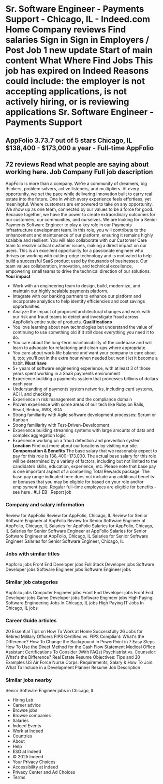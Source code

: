 Sr. Software Engineer - Payments Support - Chicago, IL - Indeed.com
Home
Company reviews
Find salaries
Sign in
Sign in
Employers / Post Job
1 new update
Start of main content
What
Where
Find Jobs
This job has expired on Indeed
Reasons could include: the employer is not accepting applications, is not
actively hiring, or is reviewing applications
Sr. Software Engineer - Payments Support
========================================
AppFolio
3.73.7 out of 5 stars
Chicago, IL
$138,400 - $173,000 a year - Full-time
AppFolio
--------
72 reviews
Read what people are saying about working here.
Job
Company
Full job
description
--------------------
AppFolio is more than a company. We’re a community of dreamers, big
thinkers, problem solvers, active listeners, and multipliers. At every
opportunity, we set the pace while delivering innovation built to carry
real estate into the future. One in which every experience feels
effortless, yet meaningful. Where customers are empowered to take on any
opportunity. We show up as one team, connected by our values to be a
force for good. Because together, we have the power to create
extraordinary outcomes for our customers, our communities, and
ourselves.
We are looking for a Senior Payments Software Engineer to play a key
role in our Payments Infrastructure development team. In this role, you
will contribute to the enhancement and maintenance of our platform,
ensuring it remains highly scalable and resilient. You will also
collaborate with our Customer Care team to resolve critical customer
issues, making a direct impact on our users.
This is an
excellent opportunity for a passionate engineer who thrives on working
with cutting-edge technology and is motivated to help build a successful
SaaS product used by thousands of businesses. Our team values
collaboration, innovation, and technical excellence, empowering small
teams to drive the technical direction of our solutions.
**Your impact**
* Work with an engineering team to design, build, modernize, and
maintain our highly scalable payments platform.
* Integrate with our banking partners to enhance our platform and
incorporate analytics to help identify efficiencies and cost savings
opportunities.
* Analyze the impact of proposed architectural changes and work with
our risk and fraud teams to detect and investigate fraud across
AppFolio’s entire suite of products.
**Qualifications**
* You love learning about new technologies but understand the value of
continuing to use something old if it still does everything you need
it to do.
* You care about the long-term maintainability of the codebase and
will learn to advocate for refactoring and clean-ups where
appropriate.
* You care about work-life balance and want your company to care about
it, too; you'll put in the extra hour when needed but won't let it
become a habit.
**Must have**
* 5+ years of software engineering experience, with at least 3 of
those years spent working in a SaaS payments environment
* Experience building a payments system that processes billions of
dollars each year
* Understanding of payments system networks, including card systems,
ACH, and checking
* Experience in risk management and the compliance domain
* Proven experience with some areas of our tech like Ruby on Rails,
React, Redux, AWS, SOA
* Strong familiarity with Agile software development processes: Scrum
or Kanban
* Strong familiarity with Test-Driven-Development
* Experience building streaming systems with large amounts of data and
complex aggregation logic
* Experience working on a fraud detection and prevention system
**Location**
Find out more about our locations by visiting our site.
**Compensation & Benefits**
The base salary that we reasonably expect to pay for this role is
$138,400-$173,000.
The actual base salary for this role will be determined by a variety of
factors, including but not limited to the candidate’s skills, education,
experience, etc.
Please note that base pay is one important aspect of a compelling
Total Rewards package. The base pay range indicated here does not
include any additional benefits or bonuses that you may be eligible for
based on your role and/or employment type.
Regular full-time
employees are eligible for benefits -
see here
.
#LI-EB
&nbsp;
Report job
### Company and salary information
Review for
AppFolio
Review for AppFolio, Chicago, IL
Review for Senior Software Engineer at
AppFolio
Review for Senior Software Engineer at
AppFolio, Chicago, IL
Salaries for
AppFolio
Salaries for AppFolio, Chicago, IL
Salaries for Senior Software Engineer at
AppFolio
Salaries for Senior Software Engineer at
AppFolio, Chicago, IL
Salaries for Senior Software Engineer
Salaries for Senior Software Engineer,
Chicago, IL
### Jobs with similar titles
Appfolio jobs
Front End Developer jobs
Full Stack Developer jobs
Software Developer jobs
Software Engineer jobs
Software Engineer jobs
### Similar job categories
Appfolio jobs
Computer Engineer jobs
Front End Developer jobs
Front End Developer jobs
Game Developer jobs
Software Engineer jobs
High Paying Software Engineering Jobs In
Chicago, IL jobs
High Paying IT Jobs In Chicago, IL
jobs
### Career Guide articles
20 Essential Tips on How To Work at Home
Successfully
26 Jobs for Retired Military Officers
FIPS Certified vs. FIPS Compliant: What's
the Difference?
How To Change the Background in PowerPoint
in 7 Easy Steps
How To Use the Direct Method for the Cash
Flow Statement
Medical Office Assistant Certifications To
Consider (With FAQs)
Psychiatrist vs. Counselor: What's the
Difference?
Real Estate Resume Objectives: Tips and 20
Examples
US Air Force Nurse Corps: Requirements,
Salary & How To Join
What To Include in a Development Planner
Resume Job Description
### Similar jobs nearby
Senior Software Engineer jobs in Chicago,
IL
* Hiring Lab
* Career advice
* Browse jobs
* Browse companies
* Salaries
* Indeed Events
* Work at Indeed
* Countries
* About
* Help
* ESG at Indeed
* © 2025 Indeed
* Your Privacy Choices
* Accessibility at Indeed
* Privacy Center and Ad Choices
* Terms